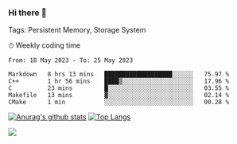 ### Hi there 👋

Tags: Persistent Memory, Storage System

<!--

[![Anurag's github stats](https://github-readme-stats.vercel.app/api?username=wwyf)](https://github.com/anuraghazra/github-readme-stats)

[![Anurag's github stats](https://github-readme-stats.vercel.app/api?username=wwyf&count_private=true)](https://github.com/anuraghazra/github-readme-stats)


[![Top Langs](https://github-readme-stats.vercel.app/api/top-langs/?username=wwyf&count_private=true&&hide=jupyter%20notebook,html)](https://github.com/anuraghazra/github-readme-stats)



-->


⏱ Weekly coding time

<!--START_SECTION:waka-->

```text
From: 18 May 2023 - To: 25 May 2023

Markdown   8 hrs 13 mins   ███████████████████░░░░░░   75.97 %
C++        1 hr 56 mins    ████▒░░░░░░░░░░░░░░░░░░░░   17.96 %
C          23 mins         █░░░░░░░░░░░░░░░░░░░░░░░░   03.55 %
Makefile   13 mins         ▓░░░░░░░░░░░░░░░░░░░░░░░░   02.14 %
CMake      1 min           ░░░░░░░░░░░░░░░░░░░░░░░░░   00.28 %
```

<!--END_SECTION:waka-->



[![Anurag's github stats](https://github-readme-stats.vercel.app/api?username=wwyf&count_private=true&show_icons=true&hide_border=true)](https://github.com/anuraghazra/github-readme-stats) [![Top Langs](https://github-readme-stats.vercel.app/api/top-langs/?username=wwyf&count_private=true&hide=jupyter%20notebook,html,OpenEdge%20ABL&langs_count=10&layout=compact&hide_border=true)](https://github.com/anuraghazra/github-readme-stats)

<!--

[![willianrod's wakatime stats](https://github-readme-stats.vercel.app/api/wakatime?username=wwyf)](https://github.com/anuraghazra/github-readme-stats)


-->

![](https://hit.yhype.me/github/profile?user_id=23121291)
